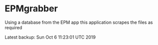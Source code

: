 # EPMgrabber
Using a database from the EPM app this application scrapes the files as required


Latest backup: Sun Oct 6 11:23:01 UTC 2019

